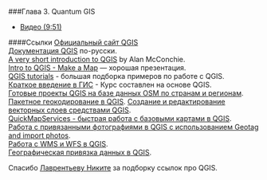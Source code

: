 ###Глава 3. Quantum GIS  
* [Видео (9:51)](https://vimeo.com/minikarma/geotalk-chapter3)

####Ссылки 
[Официальный сайт QGIS](http://www.qgis.org/ru/site/)  
[Документация QGIS](http://www.qgis.org/ru/docs/) по-русски.  
[A very short introduction to QGIS](http://mappingmashups.net/2012/11/30/a-very-short-introduction-to-qgis/) by Alan McConchie.  
[Intro to QGIS - Make a Map](https://github.com/maptimeBoston/qgis-101) — хорошая презентация.  
[QGIS tutorials](http://www.qgistutorials.com/ru/) - большая подборка примеров по работе с QGIS.  
[Краткое введение в ГИС](http://gis-lab.info/qa/gentle-intro-gis.html) - Курс составлен на основе QGIS.  
[Готовые проекты QGIS на базе данных OSM по странам и регионам](http://gis-lab.info/qa/osm-qgis-projects.html).  
[Пакетное геокодирование в QGIS](http://gis-lab.info/qa/rugeocoder.html).
[Создание и редактирование векторных слоев средствами QGIS](http://gis-lab.info/qa/qgis-vector.html).  
[QuickMapServices - быстрая работа с базовыми картами в QGIS](http://gis-lab.info/qa/quickmapservices.html).  
[Работа с привязанными фотографиями в QGIS с использованием Geotag and import photos](http://gis-lab.info/qa/qgis-geotag.html).  
[Работа с WMS и WFS в QGIS](http://gis-lab.info/qa/qgis-wms-wfs.html).  
[Географическая привязка данных в QGIS](http://gis-lab.info/qa/georef-qgis.html).  
  
Спасибо [Лаврентьеву Никите](https://www.facebook.com/lawrentyew.nikkita) за подборку ссылок про QGIS.